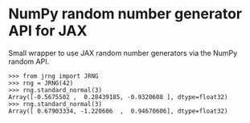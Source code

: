 # NumPy random number generator API for JAX

Small wrapper to use JAX random number generators via the NumPy random API.

    >>> from jrng import JRNG
    >>> rng = JRNG(42)
    >>> rng.standard_normal(3)
    Array([-0.5675502 ,  0.28439185, -0.9320608 ], dtype=float32)
    >>> rng.standard_normal(3)
    Array([ 0.67903334, -1.220606  ,  0.94670606], dtype=float32)

